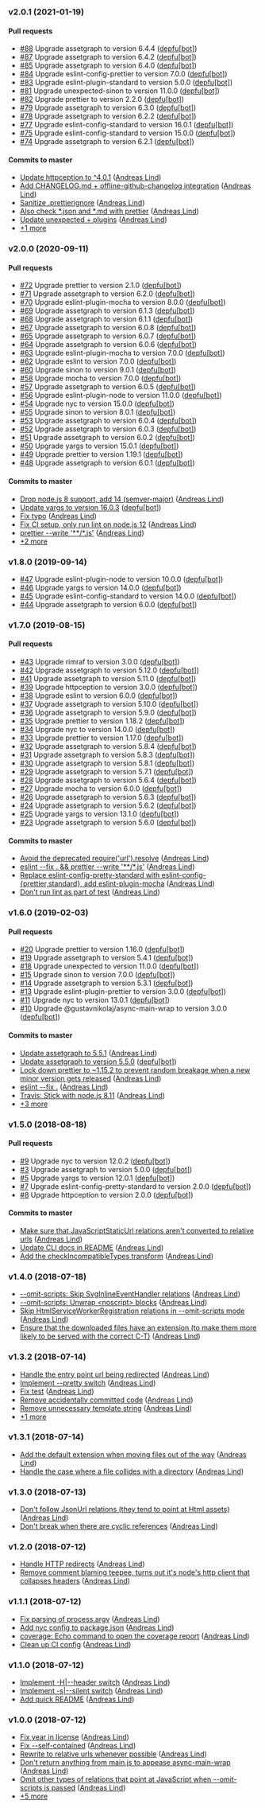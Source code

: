 ### v2.0.1 (2021-01-19)

#### Pull requests

- [#88](https://github.com/papandreou/bringhome/pull/88) Upgrade assetgraph to version 6.4.4 ([depfu[bot]](mailto:23717796+depfu[bot]@users.noreply.github.com))
- [#87](https://github.com/papandreou/bringhome/pull/87) Upgrade assetgraph to version 6.4.2 ([depfu[bot]](mailto:23717796+depfu[bot]@users.noreply.github.com))
- [#85](https://github.com/papandreou/bringhome/pull/85) Upgrade assetgraph to version 6.4.0 ([depfu[bot]](mailto:23717796+depfu[bot]@users.noreply.github.com))
- [#84](https://github.com/papandreou/bringhome/pull/84) Upgrade eslint-config-prettier to version 7.0.0 ([depfu[bot]](mailto:23717796+depfu[bot]@users.noreply.github.com))
- [#83](https://github.com/papandreou/bringhome/pull/83) Upgrade eslint-plugin-standard to version 5.0.0 ([depfu[bot]](mailto:23717796+depfu[bot]@users.noreply.github.com))
- [#81](https://github.com/papandreou/bringhome/pull/81) Upgrade unexpected-sinon to version 11.0.0 ([depfu[bot]](mailto:23717796+depfu[bot]@users.noreply.github.com))
- [#82](https://github.com/papandreou/bringhome/pull/82) Upgrade prettier to version 2.2.0 ([depfu[bot]](mailto:23717796+depfu[bot]@users.noreply.github.com))
- [#79](https://github.com/papandreou/bringhome/pull/79) Upgrade assetgraph to version 6.3.0 ([depfu[bot]](mailto:23717796+depfu[bot]@users.noreply.github.com))
- [#78](https://github.com/papandreou/bringhome/pull/78) Upgrade assetgraph to version 6.2.2 ([depfu[bot]](mailto:23717796+depfu[bot]@users.noreply.github.com))
- [#77](https://github.com/papandreou/bringhome/pull/77) Upgrade eslint-config-standard to version 16.0.1 ([depfu[bot]](mailto:23717796+depfu[bot]@users.noreply.github.com))
- [#75](https://github.com/papandreou/bringhome/pull/75) Upgrade eslint-config-standard to version 15.0.0 ([depfu[bot]](mailto:23717796+depfu[bot]@users.noreply.github.com))
- [#74](https://github.com/papandreou/bringhome/pull/74) Upgrade assetgraph to version 6.2.1 ([depfu[bot]](mailto:23717796+depfu[bot]@users.noreply.github.com))

#### Commits to master

- [Update httpception to ^4.0.1](https://github.com/papandreou/bringhome/commit/d88bf3a96101776221d3ae42d08d11bfe81d94b2) ([Andreas Lind](mailto:andreaslindpetersen@gmail.com))
- [Add CHANGELOG.md + offline-github-changelog integration](https://github.com/papandreou/bringhome/commit/a0be07460be04135f954b9c5ab18f13057c52615) ([Andreas Lind](mailto:andreaslindpetersen@gmail.com))
- [Sanitize .prettierignore](https://github.com/papandreou/bringhome/commit/83534d3c399fe3b695fe128bd9de2a3184e1272c) ([Andreas Lind](mailto:andreaslindpetersen@gmail.com))
- [Also check \*.json and \*.md with prettier](https://github.com/papandreou/bringhome/commit/c5cc4a5ae5fbd30fef7ed90ba8147728e587c6d2) ([Andreas Lind](mailto:andreaslindpetersen@gmail.com))
- [Update unexpected + plugins](https://github.com/papandreou/bringhome/commit/2ceb7d647d1a2ecca5619515802c1676a7b09bfb) ([Andreas Lind](mailto:andreaslindpetersen@gmail.com))
- [+1 more](https://github.com/papandreou/bringhome/compare/v2.0.0...v2.0.1)

### v2.0.0 (2020-09-11)

#### Pull requests

- [#72](https://github.com/papandreou/bringhome/pull/72) Upgrade prettier to version 2.1.0 ([depfu[bot]](mailto:23717796+depfu[bot]@users.noreply.github.com))
- [#71](https://github.com/papandreou/bringhome/pull/71) Upgrade assetgraph to version 6.2.0 ([depfu[bot]](mailto:23717796+depfu[bot]@users.noreply.github.com))
- [#70](https://github.com/papandreou/bringhome/pull/70) Upgrade eslint-plugin-mocha to version 8.0.0 ([depfu[bot]](mailto:23717796+depfu[bot]@users.noreply.github.com))
- [#69](https://github.com/papandreou/bringhome/pull/69) Upgrade assetgraph to version 6.1.3 ([depfu[bot]](mailto:23717796+depfu[bot]@users.noreply.github.com))
- [#68](https://github.com/papandreou/bringhome/pull/68) Upgrade assetgraph to version 6.1.1 ([depfu[bot]](mailto:23717796+depfu[bot]@users.noreply.github.com))
- [#67](https://github.com/papandreou/bringhome/pull/67) Upgrade assetgraph to version 6.0.8 ([depfu[bot]](mailto:23717796+depfu[bot]@users.noreply.github.com))
- [#65](https://github.com/papandreou/bringhome/pull/65) Upgrade assetgraph to version 6.0.7 ([depfu[bot]](mailto:23717796+depfu[bot]@users.noreply.github.com))
- [#64](https://github.com/papandreou/bringhome/pull/64) Upgrade assetgraph to version 6.0.6 ([depfu[bot]](mailto:23717796+depfu[bot]@users.noreply.github.com))
- [#63](https://github.com/papandreou/bringhome/pull/63) Upgrade eslint-plugin-mocha to version 7.0.0 ([depfu[bot]](mailto:23717796+depfu[bot]@users.noreply.github.com))
- [#62](https://github.com/papandreou/bringhome/pull/62) Upgrade eslint to version 7.0.0 ([depfu[bot]](mailto:23717796+depfu[bot]@users.noreply.github.com))
- [#60](https://github.com/papandreou/bringhome/pull/60) Upgrade sinon to version 9.0.1 ([depfu[bot]](mailto:23717796+depfu[bot]@users.noreply.github.com))
- [#58](https://github.com/papandreou/bringhome/pull/58) Upgrade mocha to version 7.0.0 ([depfu[bot]](mailto:23717796+depfu[bot]@users.noreply.github.com))
- [#57](https://github.com/papandreou/bringhome/pull/57) Upgrade assetgraph to version 6.0.5 ([depfu[bot]](mailto:23717796+depfu[bot]@users.noreply.github.com))
- [#56](https://github.com/papandreou/bringhome/pull/56) Upgrade eslint-plugin-node to version 11.0.0 ([depfu[bot]](mailto:23717796+depfu[bot]@users.noreply.github.com))
- [#54](https://github.com/papandreou/bringhome/pull/54) Upgrade nyc to version 15.0.0 ([depfu[bot]](mailto:23717796+depfu[bot]@users.noreply.github.com))
- [#55](https://github.com/papandreou/bringhome/pull/55) Upgrade sinon to version 8.0.1 ([depfu[bot]](mailto:23717796+depfu[bot]@users.noreply.github.com))
- [#53](https://github.com/papandreou/bringhome/pull/53) Upgrade assetgraph to version 6.0.4 ([depfu[bot]](mailto:23717796+depfu[bot]@users.noreply.github.com))
- [#52](https://github.com/papandreou/bringhome/pull/52) Upgrade assetgraph to version 6.0.3 ([depfu[bot]](mailto:23717796+depfu[bot]@users.noreply.github.com))
- [#51](https://github.com/papandreou/bringhome/pull/51) Upgrade assetgraph to version 6.0.2 ([depfu[bot]](mailto:23717796+depfu[bot]@users.noreply.github.com))
- [#50](https://github.com/papandreou/bringhome/pull/50) Upgrade yargs to version 15.0.1 ([depfu[bot]](mailto:23717796+depfu[bot]@users.noreply.github.com))
- [#49](https://github.com/papandreou/bringhome/pull/49) Upgrade prettier to version 1.19.1 ([depfu[bot]](mailto:23717796+depfu[bot]@users.noreply.github.com))
- [#48](https://github.com/papandreou/bringhome/pull/48) Upgrade assetgraph to version 6.0.1 ([depfu[bot]](mailto:23717796+depfu[bot]@users.noreply.github.com))

#### Commits to master

- [Drop node.js 8 support, add 14 \(semver-major\)](https://github.com/papandreou/bringhome/commit/76993673dadb7d1b303f7b090eb51ccf0480bea1) ([Andreas Lind](mailto:andreas.lind@peakon.com))
- [Update yargs to version 16.0.3](https://github.com/papandreou/bringhome/commit/6028ca41d11d7766cc465323ae8d8222aac91c40) ([depfu[bot]](mailto:23717796+depfu[bot]@users.noreply.github.com))
- [Fix typo](https://github.com/papandreou/bringhome/commit/5dae2fdf79304ab7173eda607d3525796acb2e42) ([Andreas Lind](mailto:andreaslindpetersen@gmail.com))
- [Fix CI setup, only run lint on node.js 12](https://github.com/papandreou/bringhome/commit/666aaf879ca6cc994fb7435d62fbb0912f7d14c8) ([Andreas Lind](mailto:andreaslindpetersen@gmail.com))
- [prettier --write '\*\*\/\*.js'](https://github.com/papandreou/bringhome/commit/4bcfed1b926810c6972298992688d3c998299d71) ([Andreas Lind](mailto:andreaslindpetersen@gmail.com))
- [+2 more](https://github.com/papandreou/bringhome/compare/v1.8.0...v2.0.0)

### v1.8.0 (2019-09-14)

- [#47](https://github.com/papandreou/bringhome/pull/47) Upgrade eslint-plugin-node to version 10.0.0 ([depfu[bot]](mailto:23717796+depfu[bot]@users.noreply.github.com))
- [#46](https://github.com/papandreou/bringhome/pull/46) Upgrade yargs to version 14.0.0 ([depfu[bot]](mailto:23717796+depfu[bot]@users.noreply.github.com))
- [#45](https://github.com/papandreou/bringhome/pull/45) Upgrade eslint-config-standard to version 14.0.0 ([depfu[bot]](mailto:23717796+depfu[bot]@users.noreply.github.com))
- [#44](https://github.com/papandreou/bringhome/pull/44) Upgrade assetgraph to version 6.0.0 ([depfu[bot]](mailto:23717796+depfu[bot]@users.noreply.github.com))

### v1.7.0 (2019-08-15)

#### Pull requests

- [#43](https://github.com/papandreou/bringhome/pull/43) Upgrade rimraf to version 3.0.0 ([depfu[bot]](mailto:23717796+depfu[bot]@users.noreply.github.com))
- [#42](https://github.com/papandreou/bringhome/pull/42) Upgrade assetgraph to version 5.12.0 ([depfu[bot]](mailto:23717796+depfu[bot]@users.noreply.github.com))
- [#41](https://github.com/papandreou/bringhome/pull/41) Upgrade assetgraph to version 5.11.0 ([depfu[bot]](mailto:23717796+depfu[bot]@users.noreply.github.com))
- [#39](https://github.com/papandreou/bringhome/pull/39) Upgrade httpception to version 3.0.0 ([depfu[bot]](mailto:23717796+depfu[bot]@users.noreply.github.com))
- [#38](https://github.com/papandreou/bringhome/pull/38) Upgrade eslint to version 6.0.0 ([depfu[bot]](mailto:23717796+depfu[bot]@users.noreply.github.com))
- [#37](https://github.com/papandreou/bringhome/pull/37) Upgrade assetgraph to version 5.10.0 ([depfu[bot]](mailto:23717796+depfu[bot]@users.noreply.github.com))
- [#36](https://github.com/papandreou/bringhome/pull/36) Upgrade assetgraph to version 5.9.0 ([depfu[bot]](mailto:depfu[bot]@users.noreply.github.com))
- [#35](https://github.com/papandreou/bringhome/pull/35) Upgrade prettier to version 1.18.2 ([depfu[bot]](mailto:depfu[bot]@users.noreply.github.com))
- [#34](https://github.com/papandreou/bringhome/pull/34) Upgrade nyc to version 14.0.0 ([depfu[bot]](mailto:depfu[bot]@users.noreply.github.com))
- [#33](https://github.com/papandreou/bringhome/pull/33) Upgrade prettier to version 1.17.0 ([depfu[bot]](mailto:depfu[bot]@users.noreply.github.com))
- [#32](https://github.com/papandreou/bringhome/pull/32) Upgrade assetgraph to version 5.8.4 ([depfu[bot]](mailto:depfu[bot]@users.noreply.github.com))
- [#31](https://github.com/papandreou/bringhome/pull/31) Upgrade assetgraph to version 5.8.3 ([depfu[bot]](mailto:depfu[bot]@users.noreply.github.com))
- [#30](https://github.com/papandreou/bringhome/pull/30) Upgrade assetgraph to version 5.8.1 ([depfu[bot]](mailto:depfu[bot]@users.noreply.github.com))
- [#29](https://github.com/papandreou/bringhome/pull/29) Upgrade assetgraph to version 5.7.1 ([depfu[bot]](mailto:depfu[bot]@users.noreply.github.com))
- [#28](https://github.com/papandreou/bringhome/pull/28) Upgrade assetgraph to version 5.6.4 ([depfu[bot]](mailto:depfu[bot]@users.noreply.github.com))
- [#27](https://github.com/papandreou/bringhome/pull/27) Upgrade mocha to version 6.0.0 ([depfu[bot]](mailto:depfu[bot]@users.noreply.github.com))
- [#26](https://github.com/papandreou/bringhome/pull/26) Upgrade assetgraph to version 5.6.3 ([depfu[bot]](mailto:depfu[bot]@users.noreply.github.com))
- [#24](https://github.com/papandreou/bringhome/pull/24) Upgrade assetgraph to version 5.6.2 ([depfu[bot]](mailto:depfu[bot]@users.noreply.github.com))
- [#25](https://github.com/papandreou/bringhome/pull/25) Upgrade yargs to version 13.1.0 ([depfu[bot]](mailto:depfu[bot]@users.noreply.github.com))
- [#23](https://github.com/papandreou/bringhome/pull/23) Upgrade assetgraph to version 5.6.0 ([depfu[bot]](mailto:depfu[bot]@users.noreply.github.com))

#### Commits to master

- [Avoid the deprecated require\('url'\).resolve](https://github.com/papandreou/bringhome/commit/f9321af991be237ad720c3461b5cc02e536ed1f8) ([Andreas Lind](mailto:andreaslindpetersen@gmail.com))
- [eslint --fix . && prettier --write '\*\*\/\*.js'](https://github.com/papandreou/bringhome/commit/5f605707345ddf3cbbf07a86f59aa9fc8bafe046) ([Andreas Lind](mailto:andreaslindpetersen@gmail.com))
- [Replace eslint-config-pretty-standard with eslint-config-{prettier,standard}, add eslint-plugin-mocha](https://github.com/papandreou/bringhome/commit/340061ade4cb29bd402db0a12b236c8192327634) ([Andreas Lind](mailto:andreaslindpetersen@gmail.com))
- [Don't run lint as part of test](https://github.com/papandreou/bringhome/commit/69f9d80a4d36a3356d0d5cc8c830d80c067009da) ([Andreas Lind](mailto:andreaslindpetersen@gmail.com))

### v1.6.0 (2019-02-03)

#### Pull requests

- [#20](https://github.com/papandreou/bringhome/pull/20) Upgrade prettier to version 1.16.0 ([depfu[bot]](mailto:depfu[bot]@users.noreply.github.com))
- [#19](https://github.com/papandreou/bringhome/pull/19) Upgrade assetgraph to version 5.4.1 ([depfu[bot]](mailto:depfu[bot]@users.noreply.github.com))
- [#18](https://github.com/papandreou/bringhome/pull/18) Upgrade unexpected to version 11.0.0 ([depfu[bot]](mailto:depfu[bot]@users.noreply.github.com))
- [#15](https://github.com/papandreou/bringhome/pull/15) Upgrade sinon to version 7.0.0 ([depfu[bot]](mailto:depfu[bot]@users.noreply.github.com))
- [#14](https://github.com/papandreou/bringhome/pull/14) Upgrade assetgraph to version 5.3.1 ([depfu[bot]](mailto:depfu[bot]@users.noreply.github.com))
- [#13](https://github.com/papandreou/bringhome/pull/13) Upgrade eslint-plugin-prettier to version 3.0.0 ([depfu[bot]](mailto:depfu[bot]@users.noreply.github.com))
- [#11](https://github.com/papandreou/bringhome/pull/11) Upgrade nyc to version 13.0.1 ([depfu[bot]](mailto:depfu[bot]@users.noreply.github.com))
- [#10](https://github.com/papandreou/bringhome/pull/10) Upgrade @gustavnikolaj\/async-main-wrap to version 3.0.0 ([depfu[bot]](mailto:depfu[bot]@users.noreply.github.com))

#### Commits to master

- [Update assetgraph to 5.5.1](https://github.com/papandreou/bringhome/commit/61fb9b3c96603452c589b1474b77a76c979081ca) ([Andreas Lind](mailto:andreaslindpetersen@gmail.com))
- [Update assetgraph to version 5.5.0](https://github.com/papandreou/bringhome/commit/22e6244eabaf63eaba63048a396bd5869dc7616d) ([depfu[bot]](mailto:depfu[bot]@users.noreply.github.com))
- [Lock down prettier to ~1.15.2 to prevent random breakage when a new minor version gets released](https://github.com/papandreou/bringhome/commit/2b4bcfaba94b865ba2197b92b942968755d20f6b) ([Andreas Lind](mailto:andreaslindpetersen@gmail.com))
- [eslint --fix .](https://github.com/papandreou/bringhome/commit/1c38502a84d8e4bf9cd3c9df6366804c74bd9490) ([Andreas Lind](mailto:andreaslindpetersen@gmail.com))
- [Travis: Stick with node.js 8.11](https://github.com/papandreou/bringhome/commit/c23a5a16b563a6ceef387a397a727e1583722534) ([Andreas Lind](mailto:andreaslindpetersen@gmail.com))
- [+3 more](https://github.com/papandreou/bringhome/compare/v1.5.0...v1.6.0)

### v1.5.0 (2018-08-18)

#### Pull requests

- [#9](https://github.com/papandreou/bringhome/pull/9) Upgrade nyc to version 12.0.2 ([depfu[bot]](mailto:depfu[bot]@users.noreply.github.com))
- [#3](https://github.com/papandreou/bringhome/pull/3) Upgrade assetgraph to version 5.0.0 ([depfu[bot]](mailto:depfu[bot]@users.noreply.github.com))
- [#5](https://github.com/papandreou/bringhome/pull/5) Upgrade yargs to version 12.0.1 ([depfu[bot]](mailto:depfu[bot]@users.noreply.github.com))
- [#7](https://github.com/papandreou/bringhome/pull/7) Upgrade eslint-config-pretty-standard to version 2.0.0 ([depfu[bot]](mailto:depfu[bot]@users.noreply.github.com))
- [#8](https://github.com/papandreou/bringhome/pull/8) Upgrade httpception to version 2.0.0 ([depfu[bot]](mailto:depfu[bot]@users.noreply.github.com))

#### Commits to master

- [Make sure that JavaScriptStaticUrl relations aren't converted to relative urls](https://github.com/papandreou/bringhome/commit/e315ae50d622488443a19012e5ff33c0f37ca289) ([Andreas Lind](mailto:andreaslindpetersen@gmail.com))
- [Update CLI docs in README](https://github.com/papandreou/bringhome/commit/5bb9d3bc13be6914e68fa5760ef397e2a8c007c9) ([Andreas Lind](mailto:andreaslindpetersen@gmail.com))
- [Add the checkIncompatibleTypes transform](https://github.com/papandreou/bringhome/commit/6d0b2cf903963aa2264cca80da74fc51c2205b94) ([Andreas Lind](mailto:andreaslindpetersen@gmail.com))

### v1.4.0 (2018-07-18)

- [--omit-scripts: Skip SvgInlineEventHandler relations](https://github.com/papandreou/bringhome/commit/4ba9e3a2978edda42534e5b5b155b7a1f771c66a) ([Andreas Lind](mailto:andreaslindpetersen@gmail.com))
- [--omit-scripts: Unwrap &lt;noscript&gt; blocks](https://github.com/papandreou/bringhome/commit/297458328fad94bc6eef720d306442d9f6bf9e27) ([Andreas Lind](mailto:andreaslindpetersen@gmail.com))
- [Skip HtmlServiceWorkerRegistration relations in --omit-scripts mode](https://github.com/papandreou/bringhome/commit/9f4e0c877a7976350ef2e4e8f4346a31a94cd566) ([Andreas Lind](mailto:andreaslindpetersen@gmail.com))
- [Ensure that the downloaded files have an extension \(to make them more likely to be served with the correct C-T\)](https://github.com/papandreou/bringhome/commit/f391665abd96dc76f3f158f7c50023c2e311a918) ([Andreas Lind](mailto:andreaslindpetersen@gmail.com))

### v1.3.2 (2018-07-14)

- [Handle the entry point url being redirected](https://github.com/papandreou/bringhome/commit/1ce7bb5db58450bbd26256daefcadadede4a21f3) ([Andreas Lind](mailto:andreaslindpetersen@gmail.com))
- [Implement --pretty switch](https://github.com/papandreou/bringhome/commit/4d0b9b002f84f1f1c66b78dd8b69c18807dcd5c8) ([Andreas Lind](mailto:andreaslindpetersen@gmail.com))
- [Fix test](https://github.com/papandreou/bringhome/commit/330acc965237676b304f3e883b2983a3aa2827ba) ([Andreas Lind](mailto:andreaslindpetersen@gmail.com))
- [Remove accidentally committed code](https://github.com/papandreou/bringhome/commit/ee41a08dcbfde8b0e52ce531e3e2b93a7caffcee) ([Andreas Lind](mailto:andreaslindpetersen@gmail.com))
- [Remove unnecessary template string](https://github.com/papandreou/bringhome/commit/2bd4e6db5db017a6b291224edf24fb15f4af9c01) ([Andreas Lind](mailto:andreaslindpetersen@gmail.com))
- [+1 more](https://github.com/papandreou/bringhome/compare/v1.3.1...v1.3.2)

### v1.3.1 (2018-07-14)

- [Add the default extension when moving files out of the way](https://github.com/papandreou/bringhome/commit/1e154e088d2a7045d95de73291dbad7ad305b62d) ([Andreas Lind](mailto:andreaslindpetersen@gmail.com))
- [Handle the case where a file collides with a directory](https://github.com/papandreou/bringhome/commit/f7164d6e23c617d5f7f5ad74b33bd1cc4f2d4b98) ([Andreas Lind](mailto:andreaslindpetersen@gmail.com))

### v1.3.0 (2018-07-13)

- [Don't follow JsonUrl relations \(they tend to point at Html assets\)](https://github.com/papandreou/bringhome/commit/5c93baeb2b84263ce2e1b86c59fee53cc58b0fdd) ([Andreas Lind](mailto:andreaslindpetersen@gmail.com))
- [Don't break when there are cyclic references](https://github.com/papandreou/bringhome/commit/70a2d19cb55f7685fd066ee3b4c93b4ddbcd66cf) ([Andreas Lind](mailto:andreaslindpetersen@gmail.com))

### v1.2.0 (2018-07-12)

- [Handle HTTP redirects](https://github.com/papandreou/bringhome/commit/3c075e43570cce8e64d66614293e4966658ccf2e) ([Andreas Lind](mailto:andreaslindpetersen@gmail.com))
- [Remove comment blaming teepee, turns out it's node's http client that collapses headers](https://github.com/papandreou/bringhome/commit/53494a91a6f9b9fb3f939115a6726e5f9b42986e) ([Andreas Lind](mailto:andreaslindpetersen@gmail.com))

### v1.1.1 (2018-07-12)

- [Fix parsing of process.argv](https://github.com/papandreou/bringhome/commit/39c3de55c84beee69183fdd9541220ae626e9c91) ([Andreas Lind](mailto:andreaslindpetersen@gmail.com))
- [Add nyc config to package.json](https://github.com/papandreou/bringhome/commit/dc4a7682c22ec6499f383b4b878ba1cb6f30546c) ([Andreas Lind](mailto:andreaslindpetersen@gmail.com))
- [coverage: Echo command to open the coverage report](https://github.com/papandreou/bringhome/commit/142194c165fd2fa1c67129d2bcdc6b93d497c770) ([Andreas Lind](mailto:andreaslindpetersen@gmail.com))
- [Clean up CI config](https://github.com/papandreou/bringhome/commit/ef45a596fb9b450e659f5fe3c60ad3e07719027a) ([Andreas Lind](mailto:andreaslindpetersen@gmail.com))

### v1.1.0 (2018-07-12)

- [Implement -H|--header switch](https://github.com/papandreou/bringhome/commit/5712667c92db3e8d7c428f5a0614178e79b40b2e) ([Andreas Lind](mailto:andreaslindpetersen@gmail.com))
- [Implement -s|--silent switch](https://github.com/papandreou/bringhome/commit/9426a66713356f9b8a0e9ef4b79d348affb6166a) ([Andreas Lind](mailto:andreaslindpetersen@gmail.com))
- [Add quick README](https://github.com/papandreou/bringhome/commit/249b42fb0cbc5fc2d9a7e35b04055bfd56ffd0da) ([Andreas Lind](mailto:andreaslindpetersen@gmail.com))

### v1.0.0 (2018-07-12)

- [Fix year in license](https://github.com/papandreou/bringhome/commit/653d0f1aa74f08c6fc9222169b1c1551eb1be9cb) ([Andreas Lind](mailto:andreaslindpetersen@gmail.com))
- [Fix --self-contained](https://github.com/papandreou/bringhome/commit/1a5422a657d6d7a558e196bf192c7ebdd0f374cc) ([Andreas Lind](mailto:andreaslindpetersen@gmail.com))
- [Rewrite to relative urls whenever possible](https://github.com/papandreou/bringhome/commit/519089165500d072cbe32b6c957c1a6a4e78631e) ([Andreas Lind](mailto:andreaslindpetersen@gmail.com))
- [Don't return anything from main.js to appease async-main-wrap](https://github.com/papandreou/bringhome/commit/c71d83d31ca10abbc21299e5b6dc5feea4b95207) ([Andreas Lind](mailto:andreaslindpetersen@gmail.com))
- [Omit other types of relations that point at JavaScript when --omit-scripts is passed](https://github.com/papandreou/bringhome/commit/4a6dfe238e7a45c3d8b1c92aa21e6c13ccb60b3e) ([Andreas Lind](mailto:andreaslindpetersen@gmail.com))
- [+5 more](https://github.com/papandreou/bringhome/compare/4a6dfe238e7a45c3d8b1c92aa21e6c13ccb60b3e...v1.0.0)
